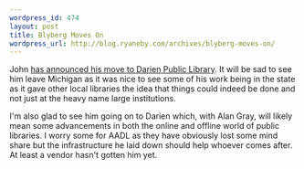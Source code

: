 ```yaml
--- 
wordpress_id: 474
layout: post
title: Blyberg Moves On
wordpress_url: http://blog.ryaneby.com/archives/blyberg-moves-on/
---
```

John <a href="http://www.blyberg.net/2007/02/20/moving-on/">has announced his move to Darien Public Library</a>. It will be sad to see him leave Michigan as it was nice to see some of his work being in the state as it gave other local libraries the idea that things could indeed be done and not just at the heavy name large institutions.

I'm also glad to see him going on to Darien which, with Alan Gray, will likely mean some advancements in both the online and offline world of public libraries. I worry some for AADL as they have obviously lost some mind share but the infrastructure he laid down should help whoever comes after. At least a vendor hasn't gotten him yet.
